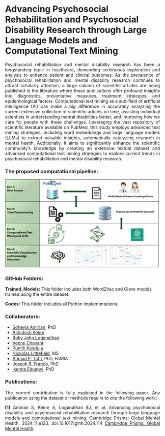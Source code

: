 # Advancing Psychosocial Rehabilitation and Psychosocial Disability Research through Large Language Models and Computational Text Mining

<p align="justify">Psychosocial rehabilitation and mental disability research has been a longstanding topic in healthcare, demanding continuous exploration and analysis to enhance patient and clinical outcomes. As the prevalence of psychosocial rehabilitation and mental disability research continues to attract scholarly attention, a large column of scientific articles are being published in the literature where these publications offer profound insights into diagnostics, preventative measures, treatment strategies, and epidemiological factors. Computational text mining as a sub-field of artificial intelligence (AI) can make a big difference in accurately analyzing the current extensive collection of scientific articles on time, assisting individual scientists in understanding mental disabilities better, and improving how we care for people with these challenges. Leveraging the vast repository of scientific literature available on PubMed, this study employs advanced text mining strategies, including word embeddings and large language models (LLMs) to extract valuable insights, automatically catalyzing research in mental health. Additionally, it aims to significantly enhance the scientific community’s knowledge by creating an extensive textual dataset and advanced computational text mining strategies to explore current trends in psychosocial rehabilitation and mental disability research.</p>

### The proposed computational pipeline:

![alt text](https://github.com/amiielab/TextMining_PubMed_MentalHealth/blob/main/img/Process.png  "Mental Health Research")
</p>

</p>

### GitHub Folders: 

<p><strong>Trained_Models:</strong> This folder includes both Word2Vec and Glove models trained using the entire dataset.</p>
<p><strong>Codes:</strong> This folder includes all Python Implementations.</p>

### Collaborators:
+ <a href="https://amiielab.github.io" target="_blank">Soheyla Amirian</a>, PhD
+ <a href="" target="_blank">Ashutosh Kekre</a>
+ <a href="" target="_blank">Boby John Loganathan</a>
+ <a href="" target="_blank">Vedraj Chavanr</a>
+ <a href="" target="_blank">Punith Kandula</a>
+ <a href="" target="_blank">Nickolas Littlefield<a>, MS
+ <a href="https://pitthexai.github.io" target="_blank">Ahmad P. Tafti</a>, PhD, FAMIA
+ <a href="https://www.pace.edu/news/joseph-r-franco-phd-named-pace-university-provost" target="_blank">Joseph R. Franco</a>, PhD
+ <a href="https://www.shrs.pitt.edu/people/ikenna-ebuenyi" target="_blank">Ikenna Ebuenyi</a>, PhD

### Publications:

<p align="justify">The current contribution is fully explained in the following paper. Any publication using the dataset or methods require to cite the following work:
<p align="justify">
<strong>[1]</strong> Amirian S, Kekre A, Loganathan BJ, et al. Advancing psychosocial disability and psychosocial rehabilitation research through large language models and computational text mining. Cambridge Prisms: Global Mental Health. 2024;11:e123. doi:10.1017/gmh.2024.114 <a href="[[https://www.cambridge.org/core/journals/global-mental-health](https://www.cambridge.org/core/journals/global-mental-health/article/advancing-psychosocial-disability-and-psychosocial-rehabilitation-research-through-large-language-models-and-computational-text-mining/B5AF9BBC5C2663D1509CE9FE23608660)](https://www.cambridge.org/core/journals/global-mental-health/article/advancing-psychosocial-disability-and-psychosocial-rehabilitation-research-through-large-language-models-and-computational-text-mining/B5AF9BBC5C2663D1509CE9FE23608660)" target="_blank">Cambridge Prisms: Global Mental Health</a>.</p>
